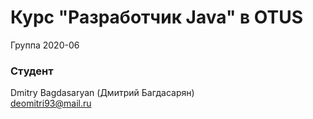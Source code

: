 ﻿# Курс "Разработчик Java" в OTUS

Группа 2020-06

### Студент
Dmitry Bagdasaryan (Дмитрий Багдасарян)<br>
deomitri93@mail.ru
